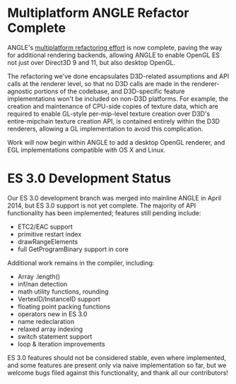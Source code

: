 # Multiplatform ANGLE Refactor Complete

ANGLE's [multiplatform refactoring effort](MANGLE.md) is now complete, paving
the way for additional rendering backends, allowing ANGLE to enable OpenGL ES
not just over Direct3D 9 and 11, but also desktop OpenGL.

The refactoring we've done encapsulates D3D-related assumptions and API calls at
the renderer level, so that no D3D calls are made in the renderer-agnostic
portions of the codebase, and D3D-specific feature implementations won't be
included on non-D3D platforms. For example, the creation and maintenance of
CPU-side copies of texture data, which are required to enable GL-style
per-mip-level texture creation over D3D's entire-mipchain texture creation API,
is contained entirely within the D3D renderers, allowing a GL implementation to
avoid this complication.

Work will now begin within ANGLE to add a desktop OpenGL renderer, and EGL
implementations compatible with OS X and Linux.

# ES 3.0 Development Status

Our ES 3.0 development branch was merged into mainline ANGLE in April 2014, but
ES 3.0 support is not yet complete. The majority of API functionality has been
implemented; features still pending include:

* ETC2/EAC support
* primitive restart index
* drawRangeElements
* full GetProgramBinary support in core

Additional work remains in the compiler, including:

* Array .length()
* inf/nan detection
* math utility functions, rounding
* VertexID/InstanceID support
* floating point packing functions
* operators new in ES 3.0
* name redeclaration
* relaxed array indexing
* switch statement support
* loop & iteration improvements

ES 3.0 features should not be considered stable, even where implemented, and
some features are present only via naive implementation so far, but we welcome
bugs filed against this functionality, and thank all our contributors!
